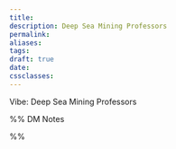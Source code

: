 ```yaml
---
title: 
description: Deep Sea Mining Professors
permalink: 
aliases: 
tags: 
draft: true
date: 
cssclasses:
---
```

Vibe: Deep Sea Mining Professors


%% DM Notes



%%
